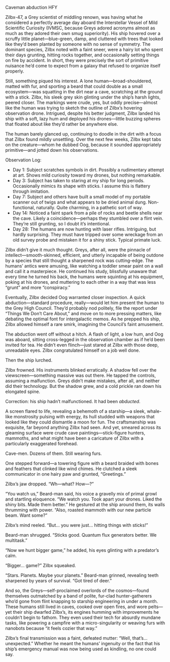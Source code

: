 Caveman abduction HFY

Zilbx-47, a Grey scientist of middling renown, was having what he considered a perfectly average day aboard the Interstellar Vessel of Mild Scientific Curiosity (IVMSC, because Greys adored acronyms almost as much as they adored their own smug superiority). His ship hovered over a scruffy little planet—blue-green, damp, and cluttered with trees that looked like they’d been planted by someone with no sense of symmetry. The dominant species, Zilbx noted with a faint sneer, were a hairy lot who spent their days grunting, hitting rocks together, and occasionally setting things on fire by accident. In short, they were precisely the sort of primitive nuisance he’d come to expect from a galaxy that refused to organize itself properly.

Still, something piqued his interest. A lone human—broad-shouldered, matted with fur, and sporting a beard that could double as a small ecosystem—was squatting in the dirt near a cave, scratching at the ground with a stick. Zilbx, his sleek grey skin glinting under the ship’s harsh lights, peered closer. The markings were crude, yes, but oddly precise—almost like the human was trying to sketch the outline of Zilbx’s hovering observation drone. Intrigued, despite his better judgment, Zilbx landed his ship with a soft, lazy hum and deployed his drones—little buzzing spheres that floated about like they’d rather be anywhere else.

The human barely glanced up, continuing to doodle in the dirt with a focus that Zilbx found mildly unsettling. Over the next few weeks, Zilbx kept tabs on the creature—whom he dubbed Oog, because it sounded appropriately primitive—and jotted down his observations.

Observation Log: 
- Day 1: Subject scratches symbols in dirt. Possibly a rudimentary attempt at art. Shows mild curiosity toward my drones, but nothing remarkable.  
- Day 3: Subject has taken to staring at my ship for long periods. Occasionally mimics its shape with sticks. I assume this is flattery through imitation.  
- Day 7: Subject and others have built a small model of my portable scanner out of twigs and what appears to be dried animal dung. Non-functional, naturally. Quite charming, in a pathetic sort of way.  
- Day 14: Noticed a faint spark from a pile of rocks and beetle shells near the cave. Likely a coincidence—perhaps they stumbled over a flint vein. They’re still grunting, so I doubt it’s intentional.  
- Day 28: The humans are now hunting with laser rifles. Intriguing, but hardly surprising. They must have tripped over some wreckage from an old survey probe and mistaken it for a shiny stick. Typical primate luck.

Zilbx didn’t give it much thought. Greys, after all, were the pinnacle of intellect—smooth-skinned, efficient, and utterly incapable of being outdone by a species that still thought a sharpened rock was cutting-edge. The humans’ antics were amusing, like watching a toddler smear paint on a wall and call it a masterpiece. He continued his study, blissfully unaware that every time he turned his back, the humans were squinting at his equipment, poking at his drones, and muttering to each other in a way that was less “grunt” and more “conspiracy.”

Eventually, Zilbx decided Oog warranted closer inspection. A quick abduction—standard procedure, really—would let him present the human to the Grey High Council. They’d probably nod politely, file the report under “Things We Don’t Care About,” and move on to more pressing matters, like debating the optimal font for intergalactic memos. As he prepped his ship, Zilbx allowed himself a rare smirk, imagining the Council’s faint amusement.

The abduction went off without a hitch. A flash of light, a low hum, and Oog was aboard, sitting cross-legged in the observation chamber as if he’d been invited for tea. He didn’t even flinch—just stared at Zilbx with those deep, unreadable eyes. Zilbx congratulated himself on a job well done.

Then the ship lurched.

Zilbx frowned. His instruments blinked erratically. A shadow fell over the viewscreen—something massive was out there. He tapped the controls, assuming a malfunction. Greys didn’t make mistakes, after all, and neither did their technology. But the shadow grew, and a cold prickle ran down his elongated spine.

Correction: his ship hadn’t malfunctioned. It had been *abducted*.

A screen flared to life, revealing a behemoth of a starship—a sleek, whale-like monstrosity pulsing with energy, its hull studded with weapons that looked like they could dismantle a moon for fun. The craftsmanship was exquisite, far beyond anything Zilbx had seen. And yet, smeared across its gleaming surface were crude cave paintings—stick-figure hunters, mammoths, and what might have been a caricature of Zilbx with a particularly exaggerated forehead.

Cave-men. Dozens of them. Still wearing furs.

One stepped forward—a towering figure with a beard braided with bones and feathers that clinked like wind chimes. He clutched a sleek communicator in one hairy paw and grunted, “Greetings.”

Zilbx’s jaw dropped. “Wh—what? How—?”

“You watch us,” Beard-man said, his voice a gravelly mix of primal growl and startling eloquence. “We watch you. Took apart your drones. Liked the shiny bits. Made them better.” He gestured at the ship around them, its walls thrumming with power. “Also, roasted mammoth with our new particle beam. Want some?”

Zilbx’s mind reeled. “But... you were just... hitting things with sticks!”

Beard-man shrugged. “Sticks good. Quantum flux generators better. We multitask.”

“Now we hunt bigger game,” he added, his eyes glinting with a predator’s calm.

“Bigger... game?” Zilbx squeaked.

“Stars. Planets. Maybe your planets.” Beard-man grinned, revealing teeth sharpened by years of survival. “Got tired of deer.”

And so, the Greys—self-proclaimed overlords of the cosmos—found themselves outmatched by a band of polite, fur-clad hunter-gatherers who’d gone from flint knapping to starship engineering in under a month. These humans still lived in caves, cooked over open fires, and wore pelts—yet their ship dwarfed Zilbx’s, its engines humming with improvements he couldn’t begin to fathom. They even used their tech for absurdly mundane tasks, like powering a campfire with a micro-singularity or weaving furs with nanobots because “it feels cozier that way.”

Zilbx’s final transmission was a faint, defeated mutter: “Well, that’s... unexpected.” Whether he meant the humans’ ingenuity or the fact that his ship’s emergency manual was now being used as kindling, no one could say.